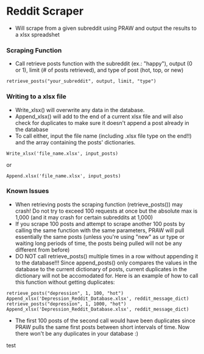 # Reddit Scraper
- Will scrape from a given subreddit using PRAW and output the results to a xlsx spreadshet

### Scraping Function
- Call retrieve posts function with the subreddit (ex.: "happy"), output (0 or 1), limit (# of posts retrieved), and type of post (hot, top, or new)
```
retrieve_posts("your_subreddit", output, limit, "type")
```
### Writing to a xlsx file
- Write_xlsx() will overwrite any data in the database.
- Append_xlsx() will add to the end of a current xlsx file and will also check for duplicates to make sure it doesn't append a post already in the database
- To call either, input the file name (including .xlsx file type on the end!!) and the array containing the posts' dictionaries.

```
Write_xlsx('file_name.xlsx', input_posts)
```
or
```
Append.xlsx('file_name.xlsx', input_posts)
```

### Known Issues
- When retrieving posts the scraping function (retrieve_posts()) may crash! Do not try to exceed 100 requests at once but the absolute max is 1,000 (and it may crash for certain subreddits at 1,000)
- If you scrape 100 posts and attempt to scrape another 100 posts by calling the same function with the same parameters, PRAW will pull essentially the same posts (unless you're using "new" as ur type or waiting long periods of time, the posts being pulled will not be any different from before)
- DO NOT call retrieve_posts() multiple times in a row without appending it to the database!!! Since append_posts() only compares the values in the database to the current dictionary of posts, current duplicates in the dictionary will not be accomodated for. Here is an example of how to call this function without getting duplicates:
```
retrieve_posts("depression", 1, 100, "hot")
Append_xlsx('Depression_Reddit_Database.xlsx', reddit_message_dict)
retrieve_posts("depression", 1, 1000, "hot")
Append_xlsx('Depression_Reddit_Database.xlsx', reddit_message_dict)
```
- The first 100 posts of the second call would have been duplicates since PRAW pulls the same first posts between short intervals of time. Now there won't be any duplicates in your database :)


test
